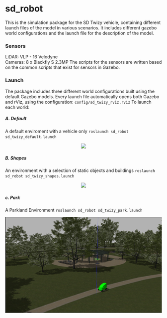 # sd_robot
This is the simulation package for the SD Twizy vehicle, containing different launch files of the model in various scenarios. It includes different gazebo world configurations and the launch file for the description of the model. 

### Sensors
LiDAR: VLP - 16 Velodyne  
Cameras: 8 x Blackfly S 2.3MP
The scripts for the sensors are written based on the common scripts that exist for sensors in Gazebo.

### Launch
The package includes three different world configurations built using the default Gazebo models.
Every launch file automatically opens both Gazebo and rViz, using the configuration: `config/sd_twizy_rviz.rviz`
To launch each world:

##### A. Default
A default enviroment with a vehicle only
`roslaunch sd_robot sd_twizy_default.launch`
<p align="center"> 
<img src="../sd_docs/imgs/default.png">
</p>

##### B. Shapes
An environment with a selection of static objects and buildings
`roslaunch sd_robot sd_twizy_shapes.launch`
<p align="center"> 
<img src="../sd_docs/imgs/small.png">
</p>

##### c. Park
A Parkland Environment
`roslaunch sd_robot sd_twizy_park.launch`
<p align="center"> 
<img src="../sd_docs/imgs/park.png">
</p>


